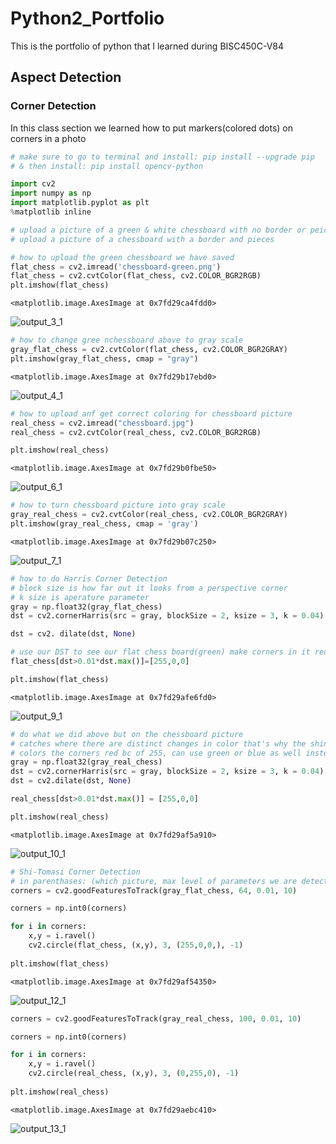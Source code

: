 # Python2_Portfolio
This is the portfolio of python that I learned during BISC450C-V84

## Aspect Detection 
### Corner Detection

In this class section we learned how to put markers(colored dots) on corners in a photo

```python
# make sure to go to terminal and install: pip install --upgrade pip 
# & then install: pip install opencv-python
```


```python
import cv2 
import numpy as np
import matplotlib.pyplot as plt 
%matplotlib inline 
```


```python
# upload a picture of a green & white chessboard with no border or peices 
# upload a picture of a chessboard with a border and pieces 
```


```python
# how to upload the green chessboard we have saved 
flat_chess = cv2.imread('chessboard-green.png')
flat_chess = cv2.cvtColor(flat_chess, cv2.COLOR_BGR2RGB)
plt.imshow(flat_chess)
```




    <matplotlib.image.AxesImage at 0x7fd29ca4fdd0>




![output_3_1](https://github.com/user-attachments/assets/e5400137-a693-476f-bc2b-d8b9288b48d6)




```python
# how to change gree nchessboard above to gray scale 
gray_flat_chess = cv2.cvtColor(flat_chess, cv2.COLOR_BGR2GRAY)
plt.imshow(gray_flat_chess, cmap = "gray")
```




    <matplotlib.image.AxesImage at 0x7fd29b17ebd0>



![output_4_1](https://github.com/user-attachments/assets/202fd0c7-db78-449d-a7b6-8863b24b8704)





```python
# how to upload anf get correct coloring for chessboard picture 
real_chess = cv2.imread("chessboard.jpg")
real_chess = cv2.cvtColor(real_chess, cv2.COLOR_BGR2RGB)
```


```python
plt.imshow(real_chess)
```




    <matplotlib.image.AxesImage at 0x7fd29b0fbe50>




![output_6_1](https://github.com/user-attachments/assets/15250f54-1268-4c0d-b531-98e051d107ae)




```python
# how to turn chessboard picture into gray scale 
gray_real_chess = cv2.cvtColor(real_chess, cv2.COLOR_BGR2GRAY)
plt.imshow(gray_real_chess, cmap = 'gray')
```




    <matplotlib.image.AxesImage at 0x7fd29b07c250>




![output_7_1](https://github.com/user-attachments/assets/827b8a9d-7bc6-47bf-b481-73cd1e0f2896)




```python
# how to do Harris Corner Detection 
# block size is how far out it looks from a perspective corner 
# k size is aperature parameter 
gray = np.float32(gray_flat_chess)
dst = cv2.cornerHarris(src = gray, blockSize = 2, ksize = 3, k = 0.04)

dst = cv2. dilate(dst, None)
```


```python
# use our DST to see our flat chess board(green) make corners in it red 
flat_chess[dst>0.01*dst.max()]=[255,0,0]

plt.imshow(flat_chess)
```




    <matplotlib.image.AxesImage at 0x7fd29afe6fd0>




![output_9_1](https://github.com/user-attachments/assets/0d2ffa6c-9ffb-4c69-a3d6-6c4691ec1b03)




```python
# do what we did above but on the chessboard picture 
# catches where there are distinct changes in color that's why the shine on the pieces is red as well 
# colors the corners red bc of 255, can use green or blue as well instead of zero
gray = np.float32(gray_real_chess)
dst = cv2.cornerHarris(src = gray, blockSize = 2, ksize = 3, k = 0.04)
dst = cv2.dilate(dst, None)

real_chess[dst>0.01*dst.max()] = [255,0,0]

plt.imshow(real_chess)
```




    <matplotlib.image.AxesImage at 0x7fd29af5a910>




![output_10_1](https://github.com/user-attachments/assets/e6d8db32-6421-403e-ba61-8d261333953b)




```python
# Shi-Tomasi Corner Detection 
# in parenthases: (which picture, max level of parameters we are detecting, quality level, minimum distance)
corners = cv2.goodFeaturesToTrack(gray_flat_chess, 64, 0.01, 10)
```


```python
corners = np.int0(corners)

for i in corners: 
    x,y = i.ravel()
    cv2.circle(flat_chess, (x,y), 3, (255,0,0,), -1)
    
plt.imshow(flat_chess)
```




    <matplotlib.image.AxesImage at 0x7fd29af54350>




![output_12_1](https://github.com/user-attachments/assets/b95922ee-e47b-4e17-895f-daf82e6de675)




```python
corners = cv2.goodFeaturesToTrack(gray_real_chess, 100, 0.01, 10)

corners = np.int0(corners)

for i in corners: 
    x,y = i.ravel()
    cv2.circle(real_chess, (x,y), 3, (0,255,0), -1)
    
plt.imshow(real_chess)
```




    <matplotlib.image.AxesImage at 0x7fd29aebc410>




![output_13_1](https://github.com/user-attachments/assets/aef4854d-7e57-4ecc-9b13-b13815314fd7)




```python

```

